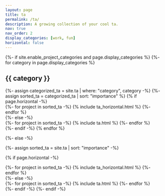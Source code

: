 ```yaml
---
layout: page
title: ta
permalink: /ta/
description: A growing collection of your cool ta.
nav: true
nav_order: 2
display_categories: [work, fun]
horizontal: false
---
```


<!-- pages/ta.md -->
<div class="ta">
{%- if site.enable_project_categories and page.display_categories %}
  <!-- Display categorized ta -->
  {%- for category in page.display_categories %}
  <h2 class="category">{{ category }}</h2>
  {%- assign categorized_ta = site.ta | where: "category", category -%}
  {%- assign sorted_ta = categorized_ta | sort: "importance" %}
  <!-- Generate cards for each project -->
  {% if page.horizontal -%}
  <div class="container">
    <div class="row row-cols-2">
    {%- for project in sorted_ta -%}
      {% include ta_horizontal.html %}
    {%- endfor %}
    </div>
  </div>
  {%- else -%}
  <div class="grid">
    {%- for project in sorted_ta -%}
      {% include ta.html %}
    {%- endfor %}
  </div>
  {%- endif -%}
  {% endfor %}

{%- else -%}
<!-- Display ta without categories -->
  {%- assign sorted_ta = site.ta | sort: "importance" -%}
  <!-- Generate cards for each project -->
  {% if page.horizontal -%}
  <div class="container">
    <div class="row row-cols-2">
    {%- for project in sorted_ta -%}
      {% include ta_horizontal.html %}
    {%- endfor %}
    </div>
  </div>
  {%- else -%}
  <div class="grid">
    {%- for project in sorted_ta -%}
      {% include ta.html %}
    {%- endfor %}
  </div>
  {%- endif -%}
{%- endif -%}
</div>
